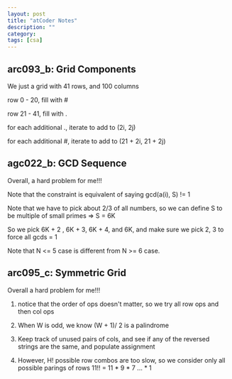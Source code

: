 ```yaml
---
layout: post
title: "atCoder Notes" 
description: ""
category: 
tags: [csa]
---
```


arc093_b: Grid Components
---------
We just a grid with 41 rows, and 100 columns

row 0 - 20, fill with #

row 21 - 41, fill with .

for each additional ., iterate to add to (2i, 2j)

for each additional #, iterate to add to (21 + 2i, 21 + 2j)


agc022_b: GCD Sequence
--------
Overall, a hard problem for me!!!

Note that the constraint is equivalent of saying gcd(a(i), S) != 1

Note that we have to pick about 2/3 of all numbers, so we can define S to be multiple of small primes => S = 6K 

So we pick 6K + 2 , 6K + 3, 6K + 4, and 6K, and make sure we pick 2, 3 to force all gcds = 1

Note that N <= 5 case is different from N >= 6 case. 

arc095_c: Symmetric Grid
-----------
Overall a hard problem for me!!!

1. notice that the order of ops doesn't matter, so we try all row ops and then col ops

2. When W is odd, we know (W + 1)/ 2 is a palindrome

3. Keep track of unused pairs of cols, and see if any of the reversed strings are the same, and populate assignment 

4. However, H! possible row combos are too slow, so we consider only all possible parings of rows 11!! = 11 * 9 * 7 ... * 1


